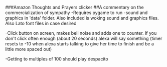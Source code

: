 ###Amazon Thoughts and Prayers clicker
##A commentary on the commercialization of sympathy
-Requires pygame to run
-sound and graphics in 'data' folder. Also included is woking sound and graphics files. Also Lato font files in case desired

-Click button on screen, makes bell noise and adds one to counter. If you don't click often enough (about 20 seconds) alexa will say something
	(timer resets to -10 when alexa starts talking to give her time to finish and be a little more spaced out)

-Getting to multiples of 100 should play despacito
